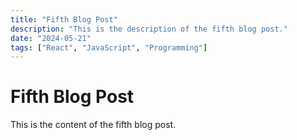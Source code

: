 ```yaml
---
title: "Fifth Blog Post"
description: "This is the description of the fifth blog post."
date: "2024-05-21"
tags: ["React", "JavaScript", "Programming"]
---
```


# Fifth Blog Post

This is the content of the fifth blog post.